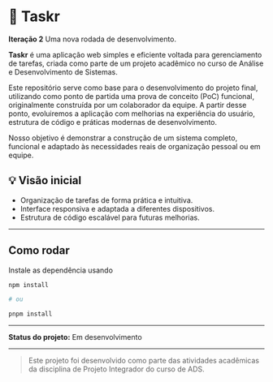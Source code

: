# 🧠 Taskr

**Iteração 2** Uma nova rodada de desenvolvimento.

**Taskr** é uma aplicação web simples e eficiente voltada para gerenciamento de tarefas, criada como parte de um projeto acadêmico no curso de Análise e Desenvolvimento de Sistemas.

Este repositório serve como base para o desenvolvimento do projeto final, utilizando como ponto de partida uma prova de conceito (PoC) funcional, originalmente construída por um colaborador da equipe. A partir desse ponto, evoluiremos a aplicação com melhorias na experiência do usuário, estrutura de código e práticas modernas de desenvolvimento.

Nosso objetivo é demonstrar a construção de um sistema completo, funcional e adaptado às necessidades reais de organização pessoal ou em equipe.

## 💡 Visão inicial

- Organização de tarefas de forma prática e intuitiva.
- Interface responsiva e adaptada a diferentes dispositivos.
- Estrutura de código escalável para futuras melhorias.

---
## Como rodar

Instale as dependência usando 

```bash
npm install

# ou 

pnpm install
```

---

**Status do projeto:** Em desenvolvimento

---

> Este projeto foi desenvolvido como parte das atividades acadêmicas da disciplina de Projeto Integrador do curso de ADS.
